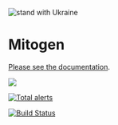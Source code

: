 ![stand with Ukraine](https://badgen.net/badge/stand%20with/UKRAINE/?color=0057B8&labelColor=FFD700)

# Mitogen

<a href="https://mitogen.networkgenomics.com/">Please see the documentation</a>.

![](https://i.imgur.com/eBM6LhJ.gif)

[![Total alerts](https://img.shields.io/lgtm/alerts/g/mitogen-hq/mitogen.svg?logo=lgtm&logoWidth=18)](https://lgtm.com/projects/g/mitogen-hq/mitogen/alerts/)

[![Build Status](https://dev.azure.com/mitogen-hq/mitogen/_apis/build/status/mitogen-hq.mitogen?branchName=master)](https://dev.azure.com/mitogen-hq/mitogen/_build/latest?definitionId=1&branchName=master)

